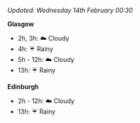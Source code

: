 *Updated: Wednesday 14th February 00:30*

**Glasgow**

* 2h, 3h: :cloud: Cloudy
* 4h: :umbrella: Rainy
* 5h - 12h: :cloud: Cloudy
* 13h: :umbrella: Rainy

**Edinburgh**

* 2h - 12h: :cloud: Cloudy
* 13h: :umbrella: Rainy
